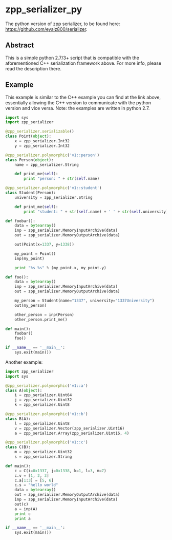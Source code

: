 zpp_serializer_py
=================
The python version of zpp serializer, to be found here: https://github.com/eyalz800/serializer.

Abstract
--------
This is a simple python 2.7/3+ script that is compatible with the aforementioned C++ serialization framework
above. For more info, please read the description there.

Example
-------
This example is similar to the C++ example you can find at the link
above, essentially allowing the C++ version to communicate with the python
version and vice versa.
Note: the examples are written in python 2.7.

```py
import sys
import zpp_serializer

@zpp_serializer.serializable()
class Point(object):
    x = zpp_serializer.Int32
    y = zpp_serializer.Int32

@zpp_serializer.polymorphic('v1::person')
class Person(object):
    name = zpp_serializer.String

    def print_me(self):
        print "person: " + str(self.name)

@zpp_serializer.polymorphic('v1::student')
class Student(Person):
    university = zpp_serializer.String

    def print_me(self):
        print "student: " + str(self.name) + ' ' + str(self.university)

def foobar():
    data = bytearray()
    inp = zpp_serializer.MemoryInputArchive(data)
    out = zpp_serializer.MemoryOutputArchive(data)

    out(Point(x=1337, y=1338))

    my_point = Point()
    inp(my_point)

    print "%s %s" % (my_point.x, my_point.y)

def foo():
    data = bytearray()
    inp = zpp_serializer.MemoryInputArchive(data)
    out = zpp_serializer.MemoryOutputArchive(data)

    my_person = Student(name="1337", university="1337University")
    out(my_person)

    other_person = inp(Person)
    other_person.print_me()

def main():
    foobar()
    foo()

if __name__ == '__main__':
    sys.exit(main())

```

Another example:
```py
import zpp_serializer
import sys

@zpp_serializer.polymorphic('v1::a')
class A(object):
    i = zpp_serializer.Uint64
    j = zpp_serializer.Uint32
    k = zpp_serializer.Uint8

@zpp_serializer.polymorphic('v1::b')
class B(A):
    l = zpp_serializer.Uint8
    v = zpp_serializer.Vector(zpp_serializer.Uint16)
    a = zpp_serializer.Array(zpp_serializer.Uint16, 4)

@zpp_serializer.polymorphic('v1::c')
class C(B):
    m = zpp_serializer.Uint32
    s = zpp_serializer.String

def main():
    c = C(i=0x1337, j=0x1338, k=1, l=3, m=7)
    c.v = [1, 2, 3]
    c.a[1:3] = [5, 6]
    c.s = "hello world"
    data = bytearray()
    out = zpp_serializer.MemoryOutputArchive(data)
    inp = zpp_serializer.MemoryInputArchive(data)
    out(c)
    a = inp(A)
    print c
    print a

if __name__ == '__main__':
    sys.exit(main())

```

